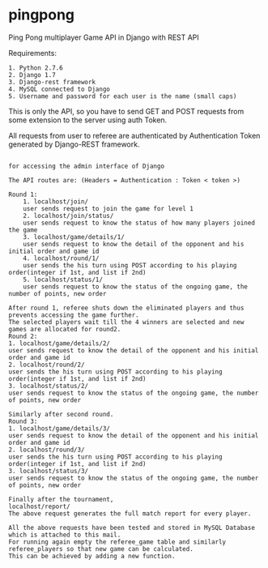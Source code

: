 # pingpong
Ping Pong multiplayer Game API in Django with REST API

Requirements:

	1. Python 2.7.6
	2. Django 1.7
	3. Django-rest framework
	4. MySQL connected to Django
	5. Username and password for each user is the name (small caps)

This is only the API, so you have to send GET and POST requests from some extension to the server using auth Token.

All requests from user to referee are authenticated by Authentication Token generated by Django-REST framework.

```localhost/admin

for accessing the admin interface of Django

The API routes are: (Headers = Authentication : Token < token >)

Round 1:
	1. localhost/join/
	user sends request to join the game for level 1
	2. localhost/join/status/
	user sends request to know the status of how many players joined the game
	3. localhost/game/details/1/
	user sends request to know the detail of the opponent and his initial order and game id
	4. localhost/round/1/
	user sends the his turn using POST according to his playing order(integer if 1st, and list if 2nd)
	5. localhost/status/1/
	user sends request to know the status of the ongoing game, the number of points, new order

After round 1, referee shuts down the eliminated players and thus prevents accessing the game further.
The selected players wait till the 4 winners are selected and new games are allocated for round2.
Round 2:
1. localhost/game/details/2/
user sends request to know the detail of the opponent and his initial order and game id
2. localhost/round/2/
user sends the his turn using POST according to his playing order(integer if 1st, and list if 2nd)
3. localhost/status/2/
user sends request to know the status of the ongoing game, the number of points, new order

Similarly after second round.
Round 3:
1. localhost/game/details/3/
user sends request to know the detail of the opponent and his initial order and game id
2. localhost/round/3/
user sends the his turn using POST according to his playing order(integer if 1st, and list if 2nd)
3. localhost/status/3/
user sends request to know the status of the ongoing game, the number of points, new order

Finally after the tournament,
localhost/report/
The above request generates the full match report for every player.

All the above requests have been tested and stored in MySQL Database which is attached to this mail.
For running again empty the referee_game table and similarly referee_players so that new game can be calculated.
This can be achieved by adding a new function.